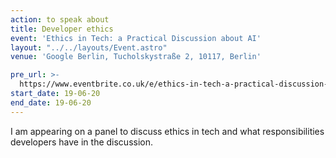 ```yaml
---
action: to speak about
title: Developer ethics
event: 'Ethics in Tech: a Practical Discussion about AI'
layout: "../../layouts/Event.astro"
venue: 'Google Berlin, Tucholskystraße 2, 10117, Berlin'

pre_url: >-
  https://www.eventbrite.co.uk/e/ethics-in-tech-a-practical-discussion-about-ai-tickets-62108922459
start_date: 19-06-20
end_date: 19-06-20
---
```

I am appearing on a panel to discuss ethics in tech and what responsibilities developers have in the discussion.
